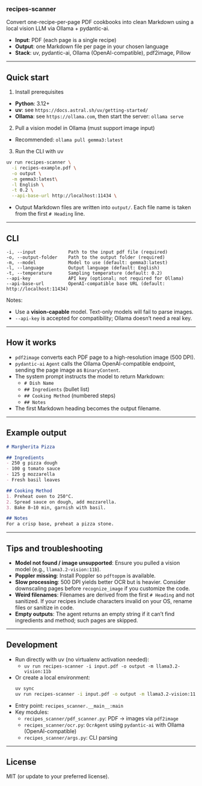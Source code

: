 ### recipes-scanner

Convert one-recipe-per-page PDF cookbooks into clean Markdown using a local vision LLM via Ollama + pydantic-ai.

- **Input**: PDF (each page is a single recipe)
- **Output**: one Markdown file per page in your chosen language
- **Stack**: uv, pydantic-ai, Ollama (OpenAI-compatible), pdf2image, Pillow

---

## Quick start

1) Install prerequisites
- **Python**: 3.12+
- **uv**: see `https://docs.astral.sh/uv/getting-started/`
- **Ollama**: see `https://ollama.com`, then start the server: `ollama serve`

2) Pull a vision model in Ollama (must support image input)
- Recommended: `ollama pull gemma3:latest`

3) Run the CLI with uv
```bash
uv run recipes-scanner \
  -i recipes-example.pdf \
  -o output \
  -m gemma3:latest\
  -l English \
  -t 0.2 \
  --api-base-url http://localhost:11434 \
```
- Output Markdown files are written into `output/`. Each file name is taken from the first `# Heading` line.

---

## CLI
```text
-i, --input            Path to the input pdf file (required)
-o, --output-folder    Path to the output folder (required)
-m, --model            Model to use (default: gemma3:latest)
-l, --language         Output language (default: English)
-t, --temperature      Sampling temperature (default: 0.2)
--api-key              API key (optional; not required for Ollama)
--api-base-url         OpenAI-compatible base URL (default: http://localhost:11434)
```
Notes:
- Use a **vision-capable** model. Text-only models will fail to parse images.
- `--api-key` is accepted for compatibility; Ollama doesn’t need a real key.

---

## How it works
- `pdf2image` converts each PDF page to a high-resolution image (500 DPI).
- `pydantic-ai` `Agent` calls the Ollama OpenAI-compatible endpoint, sending the page image as `BinaryContent`.
- The system prompt instructs the model to return Markdown:
  - `# Dish Name`
  - `## Ingredients` (bullet list)
  - `## Cooking Method` (numbered steps)
  - `## Notes`
- The first Markdown heading becomes the output filename.

---

## Example output
```markdown
# Margherita Pizza

## Ingredients
- 250 g pizza dough
- 100 g tomato sauce
- 125 g mozzarella
- Fresh basil leaves

## Cooking Method
1. Preheat oven to 250°C.
2. Spread sauce on dough, add mozzarella.
3. Bake 8–10 min, garnish with basil.

## Notes
For a crisp base, preheat a pizza stone.
```

---

## Tips and troubleshooting
- **Model not found / image unsupported**: Ensure you pulled a vision model (e.g., `llama3.2-vision:11b`).
- **Poppler missing**: Install Poppler so `pdftoppm` is available.
- **Slow processing**: 500 DPI yields better OCR but is heavier. Consider downscaling pages before `recognize_image` if you customize the code.
- **Weird filenames**: Filenames are derived from the first `# Heading` and not sanitized. If your recipes include characters invalid on your OS, rename files or sanitize in code.
- **Empty outputs**: The agent returns an empty string if it can’t find ingredients and method; such pages are skipped.

---

## Development
- Run directly with uv (no virtualenv activation needed):
  - `uv run recipes-scanner -i input.pdf -o output -m llama3.2-vision:11b`
- Or create a local environment:
  ```bash
  uv sync
  uv run recipes-scanner -i input.pdf -o output -m llama3.2-vision:11b
  ```
- Entry point: `recipes_scanner.__main__:main`
- Key modules:
  - `recipes_scanner/pdf_scanner.py`: PDF → images via `pdf2image`
  - `recipes_scanner/ocr.py`: `OcrAgent` using `pydantic-ai` with Ollama (OpenAI-compatible)
  - `recipes_scanner/args.py`: CLI parsing

---

## License
MIT (or update to your preferred license).
